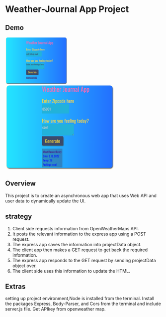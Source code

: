 # Weather-Journal App Project

## Demo

<p><img src="/demo/homepage.png" alt="" width="200px"><img src="/demo/demo.png" alt="" width="350px"></p>

## Overview

This project is to create an asynchronous web app that uses Web API and user data to dynamically update the UI.

## strategy

1. Client side requests information from OpenWeatherMaps API.
2. It posts the relevant information to the express app using a POST request.
3. The express app saves the information into projectData object.
4. The client app then makes a GET request to get back the required information.
5. The express app responds to the GET request by sending projectData object over.
6. The client side uses this information to update the HTML.

## Extras

setting up project environment,Node is installed from the terminal. Install the packages Express, Body-Parser, and Cors from the terminal and include server.js file. Get APIkey from openweather map.
